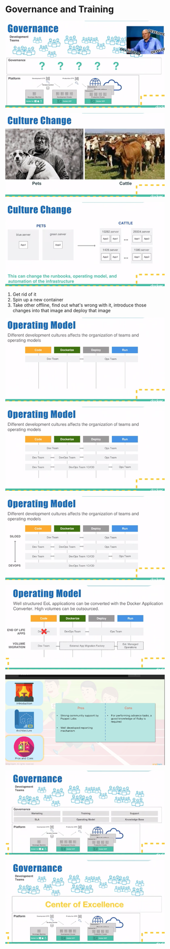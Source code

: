 # Governance and Training



![](../../../../../.gitbook/assets/image%20%2812%29.png)

![](../../../../../.gitbook/assets/image%20%2858%29.png)

![Do NOT patch/troubleshoot containers](../../../../../.gitbook/assets/image%20%28118%29.png)

1. Get rid of it
2. Spin up a new container
3. Take other offline, find out what's wrong with it, introduce those changes into that image and deploy that image

![when add containerization will add a new step](../../../../../.gitbook/assets/image%20%28116%29.png)

![](../../../../../.gitbook/assets/image%20%2848%29.png)

![](../../../../../.gitbook/assets/image%20%2896%29.png)

![](../../../../../.gitbook/assets/image%20%2847%29.png)

![](../../../../../.gitbook/assets/image%20%2837%29.png)

![](../../../../../.gitbook/assets/image%20%28115%29.png)

![](../../../../../.gitbook/assets/image%20%2824%29.png)


